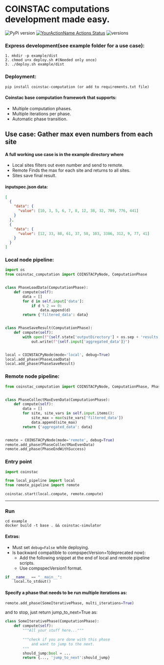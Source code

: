 # COINSTAC computations development made easy.


![PyPi version](https://img.shields.io/pypi/v/coinstac-computation)
[![YourActionName Actions Status](https://github.com/trendscenter/coinstac-computation/workflows/build/badge.svg)](https://github.com/trendscenter/coinstac-computation/actions)
![versions](https://img.shields.io/pypi/pyversions/pybadges.svg)

### Express development(see example folder for a use case):
```
1. mkdir -p example/dist
2. chmod u+x deploy.sh #(Needed only once)
3. ./deploy.sh example/dist
```

### Deployment:
```
pip install coinstac-computation (or add to requirements.txt file)
```

#### Coinstac base computation framework that supports:

* Multiple computation phases.
* Multiple iterations per phase.
* Automatic phase transition.

## Use case: Gather max even numbers from each site
#### A full working use case is in the example directory where
* Local sites filters out even number and send to remote.
* Remote Finds the max for each site and returns to all sites.
* Sites save final result.

#### inputspec.json data:
```json
[
  {
    "data": {
      "value": [10, 3, 5, 6, 7, 8, 12, 38, 32, 789, 776, 441]
    }
  },
  {
    "data": {
      "value": [12, 33, 88, 61, 37, 58, 103, 3386, 312, 9, 77, 41]
    }
  }
]
```

### Local node pipeline:

```python
import os
from coinstac_computation import COINSTACPyNode, ComputationPhase


class PhaseLoadData(ComputationPhase):
    def compute(self):
        data = []
        for d in self.input['data']:
            if d % 2 == 0:
                data.append(d)
        return {'filtered_data': data}


class PhaseSaveResult(ComputationPhase):
    def compute(self):
        with open(f"{self.state['outputDirectory'] + os.sep + 'results.txt'}", 'w') as out:
            out.write(f"{self.input['aggregated_data']}")


local = COINSTACPyNode(mode='local', debug=True)
local.add_phase(PhaseLoadData)
local.add_phase(PhaseSaveResult)

```

### Remote node pipeline:

```python
from coinstac_computation import COINSTACPyNode, ComputationPhase, PhaseEndWithSuccess


class PhaseCollectMaxEvenData(ComputationPhase):
    def compute(self):
        data = []
        for site, site_vars in self.input.items():
            site_max = max(site_vars['filtered_data'])
            data.append(site_max)
        return {'aggregated_data': data}


remote = COINSTACPyNode(mode='remote', debug=True)
remote.add_phase(PhaseCollectMaxEvenData)
remote.add_phase(PhaseEndWithSuccess)
```

### Entry point

```python
import coinstac

from local_pipeline import local
from remote_pipeline import remote

coinstac.start(local.compute, remote.compute)
```
<hr />

### Run
```
cd example
docker build -t base . && coinstac-simulator
```

#### Extras:
* Must set `debug=False` while deploying.
* Is backward compaitible to compspecVersion=1(deprecated now):
  * Add the following snippet at the end of local and remote pipeline scripts.
  * Use compspecVersion1 format.
```python
if __name__ == "__main__":
    local.to_stdout()
```
#### Specify a phase that needs to be run multiple iterations as:
```python
remote.add_phase(SomeIterativePhase, multi_iterations=True)
```
and to stop, just return jump_to_next=True as:
```python
class SomeIterativePhase(ComputationPhase):
    def compute(self):
        """All your stuff here..."""
        
        """check if you are done with this phase 
            and want to jump to the next.
        """
        should_jump:bool = ... 
        return {..., 'jump_to_next':should_jump}
```
